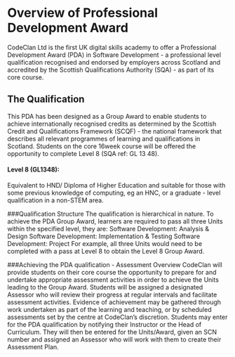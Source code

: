 # Overview of Professional Development Award

CodeClan Ltd is the first UK digital skills academy to offer a Professional Development Award
(PDA) in Software Development - a professional level qualification recognised and endorsed by
employers across Scotland and accredited by the Scottish Qualifications Authority (SQA) - as
part of its core course.

## The Qualification
This PDA has been designed as a Group Award to enable students to achieve internationally
recognised credits as determined by the Scottish Credit and Qualifications Framework (SCQF) -
the national framework that describes all relevant programmes of learning and qualifications in
Scotland.
Students on the core 16­week course will be offered the opportunity to complete Level 8 (SQA
ref: GL 13 48).

#### Level 8 (GL1348):
Equivalent to HND/ Diploma of Higher Education and suitable for
those with some previous knowledge of computing, eg an HNC, or a graduate - level
qualification in a non-STEM area.

###Qualification Structure
The qualification is hierarchical in nature. To achieve the PDA Group Award, learners are
required to pass all three Units within the specified level, they are:
Software Development: Analysis & Design
Software Development: Implementation & Testing
Software Development: Project
For example, all three Units would need to be completed with a pass at Level 8 to obtain the
Level 8 Group Award.

###Achieving the PDA qualification ­- Assessment Overview
CodeClan will provide students on their core course the opportunity to prepare for and
undertake appropriate assessment activities in order to achieve the Units leading to the Group
Award. Students will be assigned a designated Assessor who will review their progress at
regular intervals and facilitate assessment activities. Evidence of achievement may be gathered
through work undertaken as part of the learning and teaching, or by scheduled assessments set
by the centre at CodeClan’s discretion.
Students may enter for the PDA qualification by notifying their Instructor or the Head of
Curriculum. They will then be entered for the Units/Award, given an SCN number and assigned
an Assessor who will work with them to create their Assessment Plan.
